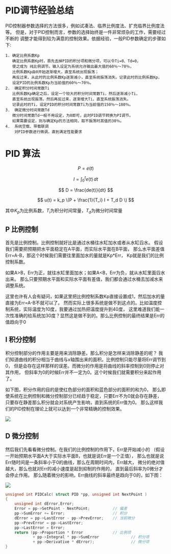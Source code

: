 PID调节经验总结
=============

PID控制器参数选择的方法很多，例如试凑法、临界比例度法、扩充临界比例度法等。
但是，对于PID控制而言，参数的选择始终是一件非常烦杂的工作，需要经过不断的
调整才能得到较为满意的控制效果。依据经验，一般PID参数确定的步骤如下:

	1. 确定比例系数Kp
	   确定比例系数Kp时，首先去掉PID的积分项和微分项，可以令Ti=0、Td=0，
	   使之成为 纯比例调节。输入设定为系统允许输出最大值的60％～70％，
	   比例系数Kp由0开始逐渐增大，直至系统出现振荡；
	   再反过来，从此时的比例系数Kp逐渐减小，直至系统振荡消失。记录此时的比例系数Kp，
	   设定PID的比例系数Kp为当前值的60％～70％。
	2.  确定积分时间常数Ti
	   比例系数Kp确定之后，设定一个较大的积分时间常数Ti，然后逐渐减小Ti，
	   直至系统出现振荡，然后再反过来，逐渐增大Ti，直至系统振荡消失。
	   记录此时的Ti，设定PID的积分时间常数Ti为当前值的150％～180％。
	3.  确定微分时间常数Td
	   微分时间常数Td一般不用设定，为0即可，此时PID调节转换为PI调节。
	   如果需要设定，则与确定Kp的方法相同，取不振荡时其值的30％。
	4.  系统空载、带载联调
		对PID参数进行微调，直到满足性能要求

PID 算法
=======


$$ P = e(t) $$

$$ I = \int_{0}^{t} e(t) \,dt $$

$$ D = \frac{de(t)}{dt} $$

$$ u(t) = k_p \(P + \frac{1}{T_i} I + T_d D \) $$

其中$K_p$为比例系数，$T_i$为积分时间常量，$T_d$为微分时间常量



P 比例控制
---------
首先是比例控制。比例控制就好比是通过水桶往水缸加水或者从水缸舀水。
假设我们需要把预期把水平面稳定在A平面，而实际水平面在B平面，
那么水平面差值Err=A-B，那这个时候我们需要往里面加水的量就是Kp*Err，
Kp就是我们的比例控制系数。

如果A>B，Err为正，就往水缸里面加水；如果A<B，Err为负，就从水缸里面舀水出来。
那么只要预期水平面和实际水平面有差值，我们都会通过水桶去加减水来调整系统。

这里也许有人会有疑问，如果这里把比例控制系数Kp直接设置成1，然后加水的量直接为Err=A-B不就可以了。
然而实际上很多系统是做不到这点的。比如温度控制系统，实际温度为10度，我要通过加热把温度提升到40度，
这里难道我们能一次性准确的给系统加30度？显然这是做不到的。那么比例控制的最终结果是Err的值趋向于0

I 积分控制
--------
积分控制部分的作用主要是用来消除静差。那么积分是怎样来消除静差的呢？
我们知道曲线的积分相当于曲线与x轴围出来的面积。比例控制只能尽量将Err调节到0，
但是会存在这样那样的误差。而微分的作用是将曲线的斜率控制到0则停止对其作用，
但斜率为0的时候Err并不一定为0。这个时候我们就需要积分来起作用了。

如下图，积分作用的目的是使红色部分的面积和蓝色部分的面积的和为0，
那么即使系统在比例控制和微分控制部分已经趋于稳定，只要Err不为0就会存在静差，
只要存在静差那么积分就会对系统产生影响，直到系统的Err值为0。
那么这样我们的PID控制在理论上就可以达到一个非常精确的控制效果。

![](/images/20160516160544222.png)

D 微分控制
--------
然后我们先看看微分控制。在我们的比例控制的作用下，Err是开始减小的
（假设一开始预期水平面A大于实际水平面B，也就是说Err是一个正值），
那么也就是说Err随时间是一条斜率小于0的曲线，那么在周期时间内，Err越大，
微分的绝对值越大，那么也就对Err的减小速度是起到抑制的作用的，
直到最后斜率为0微分才会停止作用。
那么随着微分的影响，Err曲线的斜率最终是趋向于0的，如下图：

![](/images/20160516111957278.png)




```c
unsigned int PIDCalc( struct PID *pp, unsigned int NextPoint )
{
	unsigned int dError,Error;
	Error = pp->SetPoint - NextPoint;          // 偏差
	pp->SumError += Error;                     // 积分
	dError = pp->LastError - pp->PrevError;    // 当前微分
	pp->PrevError = pp->LastError;
	pp->LastError = Error;
	return (pp->Proportion * Error             // 比例项
			+ pp->Integral * pp->SumError              // 积分项
			+ pp->Derivative * dError);                // 微分项
}
```
